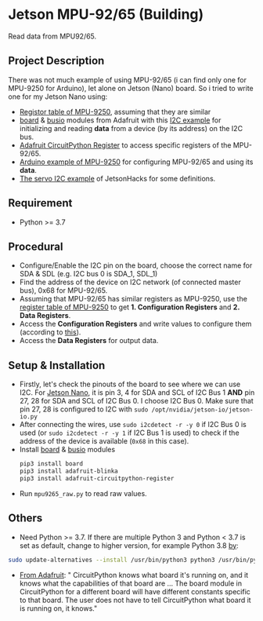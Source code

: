 # Jetson MPU-92/65 (Building)
Read data from MPU92/65. 

## Project Description
There was not much example of using MPU-92/65 (i can find only one for MPU-9250 for Arduino), let alone on Jetson (Nano) board. So i tried to write one for my Jetson Nano using: 
* [Registor table of MPU-9250](https://invensense.tdk.com/wp-content/uploads/2015/02/RM-MPU-9250A-00-v1.6.pdf?fbclid=IwAR0FpBXQ7I7tPWq4zMzslkFWPMuBETKKIuomCDbE0uknWk32aRPCX_qBhTI), assuming that they are similar
* [board](https://learn.adafruit.com/arduino-to-circuitpython/the-board-module) & [busio](https://docs.circuitpython.org/en/latest/shared-bindings/busio/) modules from Adafruit with this [I2C example](https://learn.adafruit.com/circuitpython-basics-i2c-and-spi/i2c-devices) for initializing and reading **data** from a device (by its address) on the I2C bus.
* [Adafruit CircuitPython Register](https://docs.circuitpython.org/projects/register/en/latest/examples.html) to access specific registers of the MPU-92/65.   
* [Arduino example of MPU-9250](https://bitbucket.org/cinqlair/mpu9250/src/master/) for configuring MPU-92/65 and using its **data**.
* [The servo I2C example](https://github.com/JetsonHacksNano/ServoKit/blob/master/servoPlay.py) of JetsonHacks for some definitions. 

## Requirement
* Python >= 3.7

## Procedural
* Configure/Enable the I2C pin on the board, choose the correct name for SDA & SDL (e.g. I2C bus 0 is SDA_1, SDL_1)
* Find the address of the device on I2C network (of connected master bus), 0x68 for MPU-92/65.
* Assuming that MPU-92/65 has similar registers as  MPU-9250, use the [register table of MPU-9250](https://invensense.tdk.com/wp-content/uploads/2015/02/RM-MPU-9250A-00-v1.6.pdf) to get **1. Configuration Registers** and **2. Data Registers**.
* Access the **Configuration Registers** and write values to configure them (according to [this](https://bitbucket.org/cinqlair/mpu9250/src/master/)).
* Access the **Data Registers** for output data.

## Setup & Installation
* Firstly, let's check the pinouts of the board to see where we can use I2C. For [Jetson Nano](https://jetsonhacks.com/nvidia-jetson-nano-j41-header-pinout/), it is pin 3, 4 for SDA and SCL of I2C Bus 1 **AND** pin 27, 28 for SDA and SCL of I2C Bus 0. I choose I2C Bus 0. Make sure that pin 27, 28 is configured to I2C with `sudo /opt/nvidia/jetson-io/jetson-io.py`
* After connecting the wires, use `sudo i2cdetect -r -y 0` if I2C Bus 0 is used (or `sudo i2cdetect -r -y 1` if I2C Bus 1 is used) to check if the address of the device is available (`0x68` in this case).
* Install [board](https://learn.adafruit.com/arduino-to-circuitpython/the-board-module) & [busio](https://docs.circuitpython.org/en/latest/shared-bindings/busio/) modules
   ```sh
   pip3 install board
   pip3 install adafruit-blinka
   pip3 install adafruit-circuitpython-register
   ```
* Run `mpu9265_raw.py` to read raw values.

## Others
* Need Python >= 3.7. If there are multiple Python 3 and Python < 3.7 is set as default, change to higher version, for example Python 3.8 [by](https://askubuntu.com/questions/922853/update-python-3-5-to-3-6-via-terminal):
 ```sh
 sudo update-alternatives --install /usr/bin/python3 python3 /usr/bin/python3.8 1
 ```
* [From Adafruit](https://learn.adafruit.com/arduino-to-circuitpython/the-board-module): " CircuitPython knows what board it's running on, and it knows what the capabilities of that board are ... The board module in CircuitPython for a different board will have different constants specific to that board. The user does not have to tell CircuitPython what board it is running on, it knows."
